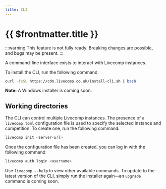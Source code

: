 ```yaml
---
title: CLI
---
```


# {{ $frontmatter.title }}

:::warning
This feature is not fully ready. Breaking changes are possible, and bugs may be present.
:::

A command-line interface exists to interact with Livecomp instances.

To install the CLI, run the following command:

```bash
curl -fsSL https://cdn.livecomp.co.uk/install-cli.sh | bash
```

**Note:** A Windows installer is coming soon.

## Working directories

The CLI can control multiple Livecomp instances.
The presence of a `livecomp.toml` configuration file is used to specify the selected instance and competition.
To create one, run the following command:

```bash
livecomp init <server-url>
```

Once the configuration file has been created, you can log in with the following command:

```bash
livecomp auth login <username>
```

Use `livecomp --help` to view other available commands.
To update to the latest version of the CLI, simply run the installer again—an `upgrade` command is coming soon.

